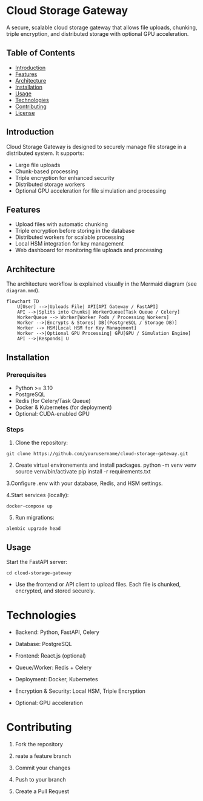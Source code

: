 # Cloud Storage Gateway

A secure, scalable cloud storage gateway that allows file uploads, chunking, triple encryption, and distributed storage with optional GPU acceleration.

## Table of Contents

- [Introduction](#introduction)
- [Features](#features)
- [Architecture](#architecture)
- [Installation](#installation)
- [Usage](#usage)
- [Technologies](#technologies)
- [Contributing](#contributing)
- [License](#license)

## Introduction

Cloud Storage Gateway is designed to securely manage file storage in a distributed system. It supports:

- Large file uploads
- Chunk-based processing
- Triple encryption for enhanced security
- Distributed storage workers
- Optional GPU acceleration for file simulation and processing

## Features

- Upload files with automatic chunking
- Triple encryption before storing in the database
- Distributed workers for scalable processing
- Local HSM integration for key management
- Web dashboard for monitoring file uploads and processing

## Architecture

The architecture workflow is explained visually in the Mermaid diagram (see `diagram.mmd`).
```mermaid
flowchart TD
    U[User] -->|Uploads File| API[API Gateway / FastAPI]
    API -->|Splits into Chunks| WorkerQueue[Task Queue / Celery]
    WorkerQueue --> Worker[Worker Pods / Processing Workers]
    Worker -->|Encrypts & Stores| DB[(PostgreSQL / Storage DB)]
    Worker --> HSM[Local HSM for Key Management]
    Worker -->|Optional GPU Processing| GPU[GPU / Simulation Engine]
    API -->|Responds| U
```

## Installation

### Prerequisites

- Python >= 3.10
- PostgreSQL
- Redis (for Celery/Task Queue)
- Docker & Kubernetes (for deployment)
- Optional: CUDA-enabled GPU

### Steps

1. Clone the repository:

```
git clone https://github.com/yourusername/cloud-storage-gateway.git
```
2. Create virtual environements and install packages.
python -m venv venv
source venv/bin/activate
pip install -r requirements.txt

3.Configure .env with your database, Redis, and HSM settings.

4.Start services (locally):
```
docker-compose up
```

5. Run migrations:
```
alembic upgrade head
```

## Usage

Start the FastAPI server:

```
cd cloud-storage-gateway
```

- Use the frontend or API client to upload files. Each file is chunked, encrypted, and stored securely.

# Technologies

- Backend: Python, FastAPI, Celery

- Database: PostgreSQL

- Frontend: React.js (optional)

- Queue/Worker: Redis + Celery

- Deployment: Docker, Kubernetes

- Encryption & Security: Local HSM, Triple Encryption

- Optional: GPU acceleration

# Contributing

1. Fork the repository

2. reate a feature branch

3. Commit your changes

4. Push to your branch

5. Create a Pull Request
